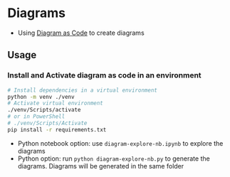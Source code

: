 # Diagrams

- Using [Diagram as Code](https://github.com/mingrammer/diagrams) to create diagrams

## Usage

### Install and Activate diagram as code in an environment

```sh
# Install dependencies in a virtual environment
python -m venv ./venv
# Activate virtual environment
./venv/Scripts/activate
# or in PowerShell
# ./venv/Scripts/Activate
pip install -r requirements.txt
```

- Python notebook option: use `diagram-explore-nb.ipynb` to explore the diagrams 
- Python option: run `python diagram-explore-nb.py` to generate the diagrams. Diagrams will be generated in the same folder